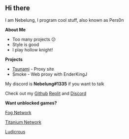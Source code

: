 ## Hi there
I am Nebelung, I program cool stuff, also known as Pers0n

**About Me**

- Too many projects :confused:
- Style is good
- I play hollow knight!

**Projects**

- [Tsunami](https://github.com/FogNetwork/Tsunami) - Proxy site
- Smoke - Web proxy with EnderKingJ

My discord is **Nebelung#1335** if you want to talk

Check out my [Github](https://github.com/Nebelung-Dev) [Replit](https://replit.com/@Nebelung) and [Discord](https://discordapp.com/users/887118260963782686)

**Want unblocked games?**

[Fog Network](https://github.com/FogNetwork)

[Titanium Network](https://github.com/titaniumnetwork-dev)

[Ludicrous](https://github.com/LudicrousDevelopment)
